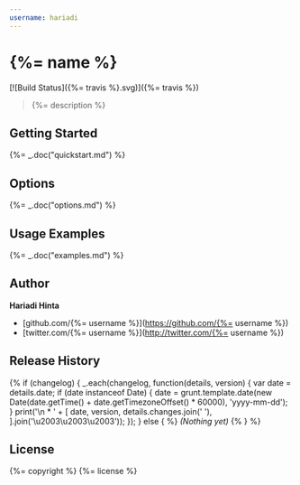 ```yaml
---
username: hariadi
---
```

# {%= name %}

[![Build Status]({%= travis %}.svg)]({%= travis %})

> {%= description %}

## Getting Started
{%= _.doc("quickstart.md") %}

## Options
{%= _.doc("options.md") %}

## Usage Examples
{%= _.doc("examples.md") %}

## Author

**Hariadi Hinta**

+ [github.com/{%= username %}](https://github.com/{%= username %})
+ [twitter.com/{%= username %}](http://twitter.com/{%= username %})

## Release History
{% if (changelog) {
  _.each(changelog, function(details, version) {
    var date = details.date;
    if (date instanceof Date) {
      date = grunt.template.date(new Date(date.getTime() + date.getTimezoneOffset() * 60000), 'yyyy-mm-dd');
    }
    print('\n * ' + [
      date,
      version,
      details.changes.join(' '),
    ].join('\u2003\u2003\u2003'));
  });
} else { %}
_(Nothing yet)_
{% } %}

## License
{%= copyright %}
{%= license %}
